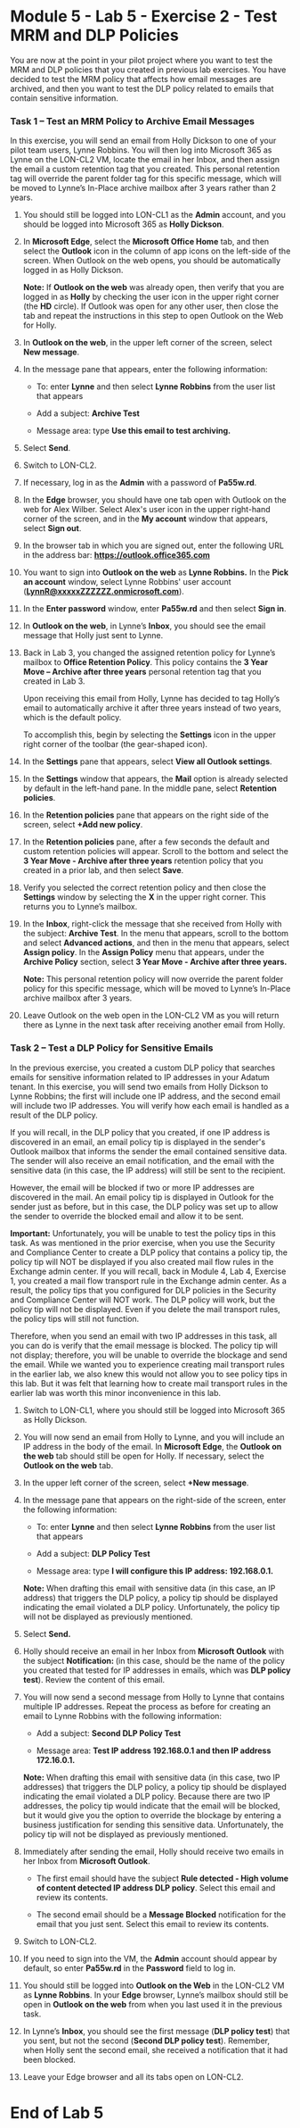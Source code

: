 # Module 5 - Lab 5 - Exercise 2 - Test MRM and DLP Policies

You are now at the point in your pilot project where you want to test the MRM and DLP policies that you created in previous lab exercises. You have decided to test the MRM policy that affects how email messages are archived, and then you want to test the DLP policy related to emails that contain sensitive information. 

### Task 1 – Test an MRM Policy to Archive Email Messages

In this exercise, you will send an email from Holly Dickson to one of your pilot team users, Lynne Robbins. You will then log into Microsoft 365 as Lynne on the LON-CL2 VM, locate the email in her Inbox, and then assign the email a custom retention tag that you created. This personal retention tag will override the parent folder tag for this specific message, which will be moved to Lynne’s In-Place archive mailbox after 3 years rather than 2 years.

1. You should still be logged into LON-CL1 as the **Admin** account, and you should be logged into Microsoft 365 as **Holly Dickson**. 

2. In **Microsoft Edge**, select the **Microsoft Office Home** tab, and then select the **Outlook** icon in the column of app icons on the left-side of the screen. When Outlook on the web opens, you should be automatically logged in as Holly Dickson.  <br/>

	**Note:** If **Outlook on the web** was already open, then verify that you are logged in as **Holly** by checking the user icon in the upper right corner (the **HD** circle). If Outlook was open for any other user, then close the tab and repeat the instructions in this step to open Outlook on the Web for Holly.

3. In **Outlook on the web**, in the upper left corner of the screen, select **New message**. 

4. In the message pane that appears, enter the following information:

	- To: enter **Lynne** and then select **Lynne Robbins** from the user list that appears

	- Add a subject: **Archive Test**

	- Message area: type **Use this email to test archiving.**

5. Select **Send**.

6. Switch to LON-CL2.

7. If necessary, log in as the **Admin** with a password of **Pa55w.rd**.

8. In the **Edge** browser, you should have one tab open with Outlook on the web for Alex Wilber. Select Alex's user icon in the upper right-hand corner of the screen, and in the **My account** window that appears, select **Sign out**.

9. In the browser tab in which you are signed out, enter the following URL in the address bar: **https://outlook.office365.com**

10. You want to sign into **Outlook on the web** as **Lynne Robbins.** In the **Pick an account** window, select Lynne Robbins' user account (**LynnR@xxxxxZZZZZZ.onmicrosoft.com**).

11. In the **Enter password** window, enter **Pa55w.rd** and then select **Sign in**.

12. In **Outlook on the web**, in Lynne’s **Inbox**, you should see the email message that Holly just sent to Lynne.

13. Back in Lab 3, you changed the assigned retention policy for Lynne’s mailbox to **Office Retention Policy**. This policy contains the **3 Year Move – Archive after three years** personal retention tag that you created in Lab 3. <br/>

	‎Upon receiving this email from Holly, Lynne has decided to tag Holly’s email to automatically archive it after three years instead of two years, which is the default policy.  <br/>
	
	‎To accomplish this, begin by selecting the **Settings** icon in the upper right corner of the toolbar (the gear-shaped icon).

14. In the **Settings** pane that appears, select **View all Outlook settings**. 

15. In the **Settings** window that appears, the **Mail** option is already selected by default in the left-hand pane. In the middle pane, select **Retention policies**. 

16. In the **Retention policies** pane that appears on the right side of the screen, select **+Add new policy**. 

17. In the **Retention policies** pane, after a few seconds the default and custom retention policies will appear. Scroll to the bottom and select the **3 Year Move - Archive after three years** retention policy that you created in a prior lab, and then select **Save**.

18. Verify you selected the correct retention policy and then close the **Settings** window by selecting the **X** in the upper right corner. This returns you to Lynne’s mailbox.

19. In the **Inbox**, right-click the message that she received from Holly with the subject: **Archive Test**. In the menu that appears, scroll to the bottom and select **Advanced actions**, and then in the menu that appears, select **Assign policy**. In the **Assign Policy** menu that appears, under the **Archive Policy** section, select **3 Year Move - Archive after three years.**  <br/>

	‎**Note:** This personal retention policy will now override the parent folder policy for this specific message, which will be moved to Lynne’s In-Place archive mailbox after 3 years.

20. Leave Outlook on the web open in the LON-CL2 VM as you will return there as Lynne in the next task after receiving another email from Holly.


### Task 2 – Test a DLP Policy for Sensitive Emails

In the previous exercise, you created a custom DLP policy that searches emails for sensitive information related to IP addresses in your Adatum tenant. In this exercise, you will send two emails from Holly Dickson to Lynne Robbins; the first will include one IP address, and the second email will include two IP addresses. You will verify how each email is handled as a result of the DLP policy.

If you will recall, in the DLP policy that you created, if one IP address is discovered in an email, an email policy tip is displayed in the sender's Outlook mailbox that informs the sender the email contained sensitive data. The sender will also receive an email notification, and the email with the sensitive data (in this case, the IP address) will still be sent to the recipient.

However, the email will be blocked if two or more IP addresses are discovered in the mail. An email policy tip is displayed in Outlook for the sender just as before, but in this case, the DLP policy was set up to allow the sender to override the blocked email and allow it to be sent.  

**Important:** Unfortunately, you will be unable to test the policy tips in this task. As was mentioned in the prior exercise, when you use the Security and Compliance Center to create a DLP policy that contains a policy tip, the policy tip will NOT be displayed if you also created mail flow rules in the Exchange admin center. If you will recall, back in Module 4, Lab 4, Exercise 1, you created a mail flow transport rule in the Exchange admin center. As a result, the policy tips that you configured for DLP policies in the Security and Compliance Center will NOT work. The DLP policy will work, but the policy tip will not be displayed. Even if you delete the mail transport rules, the policy tips will still not function. 

Therefore, when you send an email with two IP addresses in this task, all you can do is verify that the email message is blocked. The policy tip will not display; therefore, you will be unable to override the blockage and send the email. While we wanted you to experience creating mail transport rules in the earlier lab, we also knew this would not allow you to see policy tips in this lab. But it was felt that learning how to create mail transport rules in the earlier lab was worth this minor inconvenience in this lab. 

1. Switch to LON-CL1, where you should still be logged into Microsoft 365 as Holly Dickson. 

2. You will now send an email from Holly to Lynne, and you will include an IP address in the body of the email. In **Microsoft Edge**, the **Outlook on the web** tab should still be open for Holly. If necessary, select the **Outlook on the web** tab.

3. In the upper left corner of the screen, select **+New message**. 

4. In the message pane that appears on the right-side of the screen, enter the following information:

	- To: enter **Lynne** and then select **Lynne Robbins** from the user list that appears

	- Add a subject: **DLP Policy Test**

	- Message area: type **I will configure this IP address: 192.168.0.1.**

	**Note:** When drafting this email with sensitive data (in this case, an IP address) that triggers the DLP policy, a policy tip should be displayed indicating the email violated a DLP policy. Unfortunately, the policy tip will not be displayed as previously mentioned. 

5. Select **Send.**

6. Holly should receive an email in her Inbox from **Microsoft Outlook** with the subject **Notification: <policy name>** (in this case, <policy name> should be the name of the policy you created that tested for IP addresses in emails, which was **DLP policy test**). Review the content of this email. 

7. You will now send a second message from Holly to Lynne that contains multiple IP addresses. Repeat the process as before for creating an email to Lynne Robbins with the following information: 

	- Add a subject: **Second DLP Policy Test**

	- Message area: **Test IP address 192.168.0.1 and then IP address 172.16.0.1.**

	**Note:** When drafting this email with sensitive data (in this case, two IP addresses) that triggers the DLP policy, a policy tip should be displayed indicating the email violated a DLP policy. Because there are two IP addresses, the policy tip would indicate that the email will be blocked, but it would give you the option to override the blockage by entering a business justification for sending this sensitive data. Unfortunately, the policy tip will not be displayed as previously mentioned. 

8. Immediately after sending the email, Holly should receive two emails in her Inbox from **Microsoft Outlook**. <br/>

	- The first email should have the subject **Rule detected - High volume of content detected IP address DLP policy**. Select this email and review its contents.  <br/>
	
	- The second email should be a **Message Blocked** notification for the email that you just sent. Select this email to review its contents.  <br/>
	
9. Switch to LON-CL2. 

10. If you need to sign into the VM, the **Admin** account should appear by default, so enter **Pa55w.rd** in the **Password** field to log in. 

11. You should still be logged into **Outlook on the Web** in the LON-CL2 VM as **Lynne Robbins**. In your **Edge** browser, Lynne’s mailbox should still be open in **Outlook on the web** from when you last used it in the previous task.

12. In Lynne’s **Inbox**, you should see the first message (**DLP policy test**) that you sent, but not the second (**Second DLP policy test**). Remember, when Holly sent the second email, she received a notification that it had been blocked. 

13. Leave your Edge browser and all its tabs open on LON-CL2.


# End of Lab 5
